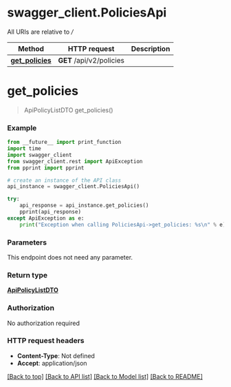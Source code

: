 # swagger_client.PoliciesApi

All URIs are relative to */*

Method | HTTP request | Description
------------- | ------------- | -------------
[**get_policies**](PoliciesApi.md#get_policies) | **GET** /api/v2/policies | 

# **get_policies**
> ApiPolicyListDTO get_policies()



### Example
```python
from __future__ import print_function
import time
import swagger_client
from swagger_client.rest import ApiException
from pprint import pprint

# create an instance of the API class
api_instance = swagger_client.PoliciesApi()

try:
    api_response = api_instance.get_policies()
    pprint(api_response)
except ApiException as e:
    print("Exception when calling PoliciesApi->get_policies: %s\n" % e)
```

### Parameters
This endpoint does not need any parameter.

### Return type

[**ApiPolicyListDTO**](ApiPolicyListDTO.md)

### Authorization

No authorization required

### HTTP request headers

 - **Content-Type**: Not defined
 - **Accept**: application/json

[[Back to top]](#) [[Back to API list]](../README.md#documentation-for-api-endpoints) [[Back to Model list]](../README.md#documentation-for-models) [[Back to README]](../README.md)

